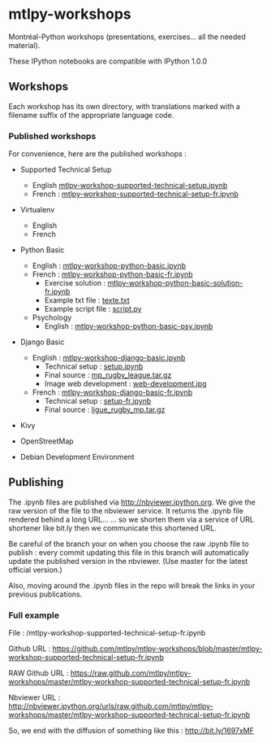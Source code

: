 # mtlpy-workshops

Montréal-Python workshops (presentations, exercises... all the needed material).

These IPython notebooks are compatible with IPython 1.0.0

## Workshops

Each workshop has its own directory, with translations marked with a filename suffix 
of the appropriate language code.

### Published workshops

For convenience, here are the published workshops :

* Supported Technical Setup
    * English [mtlpy-workshop-supported-technical-setup.ipynb](http://bit.ly/18eiMIO)
    * French : [mtlpy-workshop-supported-technical-setup-fr.ipynb](http://bit.ly/1697xMF)
* Virtualenv
    * English
    * French
* Python Basic
    * English : [mtlpy-workshop-python-basic.ipynb](http://bit.ly/HNCMbg)
    * French : [mtlpy-workshop-python-basic-fr.ipynb](http://bit.ly/16eEckF)
        * Exercise solution : [mtlpy-workshop-python-basic-solution-fr.ipynb](http://bit.ly/1bnRClq)
        * Example txt file : [texte.txt](http://bit.ly/1btMYSW)
        * Example script file : [script.py](http://bit.ly/16iNg7h)
    * Psychology
        * English : [mtlpy-workshop-python-basic-psy.ipynb](http://bit.ly/O8gowQ)
        
* Django Basic
    * English : [mtlpy-workshop-django-basic.ipynb](http://bit.ly/1drKnqH)
        * Technical setup : [setup.ipynb](http://bit.ly/1gLVHCd)
        * Final source : [mp_rugby_league.tar.gz](http://bit.ly/1br2WbE)
        * Image web development : [web-development.jpg](http://bit.ly/1cAIcDP)
    * French : [mtlpy-workshop-django-basic-fr.ipynb](http://bit.ly/1c2mDcq)
        * Technical setup : [setup-fr.ipynb](http://bit.ly/1bCp099)
        * Final source : [ligue_rugby_mp.tar.gz](http://bit.ly/1g3mfj4)
* Kivy
* OpenStreetMap
* Debian Development Environment

## Publishing

The .ipynb files are published via http://nbviewer.ipython.org.
We give the raw version of the file to the nbviewer service.
It returns the .ipynb file rendered behind a long URL...
... so we shorten them via a service of URL shortener like bit.ly
then we communicate this shortened URL.

Be careful of the branch your on when you choose the raw .ipynb file to publish :
every commit updating this file in this branch will automatically update the 
published version in the nbviewer. (Use master for the latest official version.)

Also, moving around the .ipynb files in the repo will break the links in your 
previous publications.

### Full example

File : 
/mtlpy-workshop-supported-technical-setup-fr.ipynb

Github URL :
https://github.com/mtlpy/mtlpy-workshops/blob/master/mtlpy-workshop-supported-technical-setup-fr.ipynb

RAW Github URL :
https://raw.github.com/mtlpy/mtlpy-workshops/master/mtlpy-workshop-supported-technical-setup-fr.ipynb

Nbviewer URL :
http://nbviewer.ipython.org/urls/raw.github.com/mtlpy/mtlpy-workshops/master/mtlpy-workshop-supported-technical-setup-fr.ipynb

So, we end with the diffusion of something like this :
http://bit.ly/1697xMF

